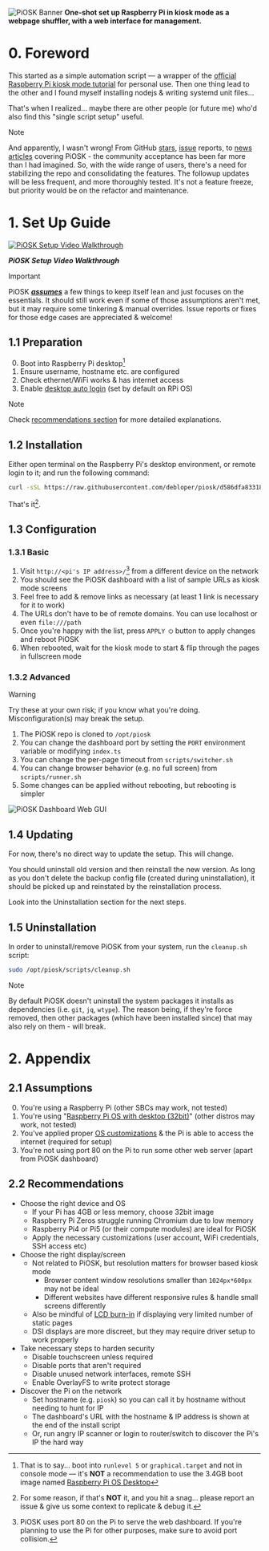 ![PiOSK Banner](assets/banner.png)
**One-shot set up Raspberry Pi in kiosk mode as a webpage shuffler, with a web interface for management.**

# 0. Foreword

This started as a simple automation script &mdash; a wrapper of the [official Raspberry Pi kiosk mode tutorial](https://www.raspberrypi.com/tutorials/how-to-use-a-raspberry-pi-in-kiosk-mode/) for personal use. Then one thing lead to the other and I found myself installing nodejs & writing systemd unit files...

That's when I realized... maybe there are other people (or future me) who'd also find this "single script setup" useful.

> [!NOTE]  
> And apparently, I wasn't wrong! From GitHub [stars](https://github.com/debloper/piosk/stargazers), [issue](https://github.com/debloper/piosk/issues) reports, to [news articles](https://www.hackster.io/news/fe890d007c32) covering PiOSK - the community acceptance has been far more than I had imagined. So, with the wide range of users, there's a need for stabilizing the repo and consolidating the features. The followup updates will be less frequent, and more thoroughly tested. It's not a feature freeze, but priority would be on the refactor and maintenance.


# 1. Set Up Guide

[![PiOSK Setup Video Walkthrough](https://img.youtube.com/vi/CrQjc6P-g1A/maxresdefault.jpg)](https://youtu.be/CrQjc6P-g1A)

***PiOSK Setup Video Walkthrough***

> [!IMPORTANT]  
> PiOSK ***[assumes](#21-assumptions)*** a few things to keep itself lean and just focuses on the essentials. It should still work even if some of those assumptions aren't met, but it may require some tinkering & manual overrides. Issue reports or fixes for those edge cases are appreciated & welcome!


## 1.1 Preparation

0. Boot into Raspberry Pi desktop[^1]
1. Ensure username, hostname etc. are configured
2. Check ethernet/WiFi works & has internet access
3. Enable [desktop auto login](https://www.raspberrypi.com/documentation/computers/configuration.html#boot-options) (set by default on RPi OS)

[^1]: That is to say... boot into `runlevel 5` or `graphical.target` and not in console mode &mdash; it's **NOT** a recommendation to use the 3.4GB boot image named [Raspberry Pi OS Desktop](https://www.raspberrypi.com/software/operating-systems/#raspberry-pi-desktop)

> [!NOTE]  
> Check [recommendations section](#22-recommendations) for more detailed explanations.


## 1.2 Installation

Either open terminal on the Raspberry Pi's desktop environment, or remote login to it; and run the following command:

```bash
curl -sSL https://raw.githubusercontent.com/debloper/piosk/d586dfa833187df34de8e8345b85c8d27be8bdc9/scripts/setup.sh | sudo bash -
```

That's it[^2].

[^2]: For some reason, if that's **NOT** it, and you hit a snag... please report an issue & give us some context to replicate & debug it.

## 1.3 Configuration

### 1.3.1 Basic

1. Visit `http://<pi's IP address>/`[^3] from a different device on the network
2. You should see the PiOSK dashboard with a list of sample URLs as kiosk mode screens
3. Feel free to add & remove links as necessary (at least 1 link is necessary for it to work)
4. The URLs don't have to be of remote domains. You can use localhost or even `file:///path`
5. Once you're happy with the list, press `APPLY ⏻` button to apply changes and reboot PiOSK
6. When rebooted, wait for the kiosk mode to start & flip through the pages in fullscreen mode


### 1.3.2 Advanced

> [!WARNING]  
> Try these at your own risk; if you know what you're doing. Misconfiguration(s) may break the setup.

1. The PiOSK repo is cloned to `/opt/piosk`
2. You can change the dashboard port by setting the `PORT` environment variable or modifying `index.ts`
3. You can change the per-page timeout from `scripts/switcher.sh`
4. You can change browser behavior (e.g. no full screen) from `scripts/runner.sh`
5. Some changes can be applied without rebooting, but rebooting is simpler

[^3]: PiOSK uses port 80 on the Pi to serve the web dashboard. If you're planning to use the Pi for other purposes, make sure to avoid port collision.

![PiOSK Dashboard Web GUI](assets/dashboard.png)

## 1.4 Updating

For now, there's no direct way to update the setup. This will change.

You should uninstall old version and then reinstall the new version. As long as you don't delete the backup config file (created during uninstallation), it should be picked up and reinstated by the reinstallation process.

Look into the Uninstallation section for the next steps.


## 1.5 Uninstallation

In order to uninstall/remove PiOSK from your system, run the `cleanup.sh` script:

```bash
sudo /opt/piosk/scripts/cleanup.sh
```

> [!NOTE]  
> By default PiOSK doesn't uninstall the system packages it installs as dependencies (i.e. `git`, `jq`, `wtype`). The reason being, if they're force removed, then other packages (which have been installed since) that may also rely on them - will break.

# 2. Appendix

## 2.1 Assumptions

0. You're using a Raspberry Pi (other SBCs may work, not tested)
1. You're using "[Raspberry Pi OS with desktop (32bit)](https://www.raspberrypi.com/software/operating-systems/#raspberry-pi-os-32-bit)" (other distros may work, not tested)
2. You've applied proper [OS customizations](https://www.raspberrypi.com/documentation/computers/getting-started.html#advanced-options) & the Pi is able to access the internet (required for setup)
3. You're not using port 80 on the Pi to run some other web server (apart from PiOSK dashboard)

## 2.2 Recommendations

- Choose the right device and OS
  - If your Pi has 4GB or less memory, choose 32bit image
  - Raspberry Pi Zeros struggle running Chromium due to low memory
  - Raspberry Pi4 or Pi5 (or their compute modules) are ideal for PiOSK
  - Apply the necessary customizations (user account, WiFi credentials, SSH access etc)
- Choose the right display/screen
  - Not related to PiOSK, but resolution matters for browser based kiosk mode
    - Browser content window resolutions smaller than `1024px*600px` may not be ideal
    - Different websites have different responsive rules & handle small screens differently
  - Also be mindful of [LCD burn-in](https://en.wikipedia.org/wiki/Screen_burn-in) if displaying very limited number of static pages
  - DSI displays are more discreet, but they may require driver setup to work properly
- Take necessary steps to harden security
    - Disable touchscreen unless required
    - Disable ports that aren't required
    - Disable unused network interfaces, remote SSH
    - Enable OverlayFS to write protect storage
- Discover the Pi on the network
    - Set hostname (e.g. `piosk`) so you can call it by hostname without needing to hunt for IP
    - The dashboard's URL with the hostname & IP address is shown at the end of the install script
    - Or, run angry IP scanner or login to router/switch to discover the Pi's IP the hard way
